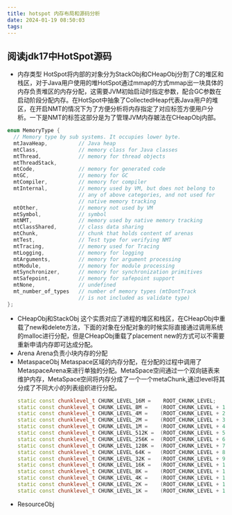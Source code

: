 ```yaml
---
title: hotspot 内存布局和源码分析
date: 2024-01-19 08:50:03
tags:
---
```

## 阅读jdk17中HotSpot源码
* 内存类型
HotSpot将内部的对象分为StackObj和CHeapObj分割了C的堆区和栈区，对于Java用户使用的堆HotSpot通过mmap的方式mmap出一块具体的内存负责堆区的内存分配，这需要JVM初始启动时指定参数，配合GC参数在启动阶段分配内存。在HotSpot中抽象了CollectedHeap代表Java用户的堆区，在开启NMT的情况下为了方便分析将内存指定了对应标签方便用户分析。一下是NMT的标签这部分是为了管理JVM内存皴法在CHeapObj内部。
```c++
enum MemoryType {
  // Memory type by sub systems. It occupies lower byte.
  mtJavaHeap,          // Java heap
  mtClass,             // memory class for Java classes
  mtThread,            // memory for thread objects
  mtThreadStack,
  mtCode,              // memory for generated code
  mtGC,                // memory for GC
  mtCompiler,          // memory for compiler
  mtInternal,          // memory used by VM, but does not belong to
                       // any of above categories, and not used for
                       // native memory tracking
  mtOther,             // memory not used by VM
  mtSymbol,            // symbol
  mtNMT,               // memory used by native memory tracking
  mtClassShared,       // class data sharing
  mtChunk,             // chunk that holds content of arenas
  mtTest,              // Test type for verifying NMT
  mtTracing,           // memory used for Tracing
  mtLogging,           // memory for logging
  mtArguments,         // memory for argument processing
  mtModule,            // memory for module processing
  mtSynchronizer,      // memory for synchronization primitives
  mtSafepoint,         // memory for safepoint support
  mtNone,              // undefined
  mt_number_of_types   // number of memory types (mtDontTrack
                       // is not included as validate type)
};
```
* CHeapObj和StackObj
  这个实质对应了进程的堆区和栈区，在CHeapObj中重载了new和delete方法，下面的对象在分配对象的时候实际直接通过调用系统的malloc进行分配，但是CHeapObj重载了placement new的方式可以不需要重新申请内存即可达成分配。
* Arena
  Arena负责小块内存的分配
* MetaspaceObj
  Metaspace区域的内存分配，在分配的过程中调用了MetaspaceArena来进行单独的分配。MetaSpace空间通过一个双向链表来维护内存，MetaSpace空间将内存分成了一个一个metaChunk,通过level将其分成了不同大小的列表组织进行分配。
  ```c++
  static const chunklevel_t CHUNK_LEVEL_16M =    ROOT_CHUNK_LEVEL;
  static const chunklevel_t CHUNK_LEVEL_8M =    (ROOT_CHUNK_LEVEL + 1);
  static const chunklevel_t CHUNK_LEVEL_4M =    (ROOT_CHUNK_LEVEL + 2);
  static const chunklevel_t CHUNK_LEVEL_2M =    (ROOT_CHUNK_LEVEL + 3);
  static const chunklevel_t CHUNK_LEVEL_1M =    (ROOT_CHUNK_LEVEL + 4);
  static const chunklevel_t CHUNK_LEVEL_512K =  (ROOT_CHUNK_LEVEL + 5);
  static const chunklevel_t CHUNK_LEVEL_256K =  (ROOT_CHUNK_LEVEL + 6);
  static const chunklevel_t CHUNK_LEVEL_128K =  (ROOT_CHUNK_LEVEL + 7);
  static const chunklevel_t CHUNK_LEVEL_64K =   (ROOT_CHUNK_LEVEL + 8);
  static const chunklevel_t CHUNK_LEVEL_32K =   (ROOT_CHUNK_LEVEL + 9);
  static const chunklevel_t CHUNK_LEVEL_16K =   (ROOT_CHUNK_LEVEL + 10);
  static const chunklevel_t CHUNK_LEVEL_8K =    (ROOT_CHUNK_LEVEL + 11);
  static const chunklevel_t CHUNK_LEVEL_4K =    (ROOT_CHUNK_LEVEL + 12);
  static const chunklevel_t CHUNK_LEVEL_2K =    (ROOT_CHUNK_LEVEL + 13);
  static const chunklevel_t CHUNK_LEVEL_1K =    (ROOT_CHUNK_LEVEL + 14);
  ```
* ResourceObj